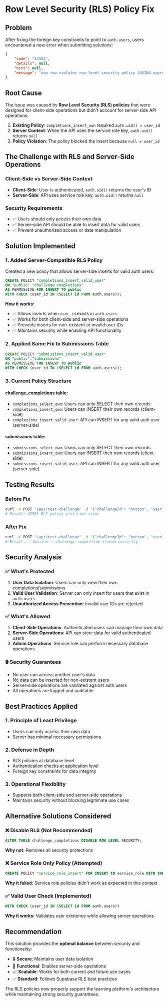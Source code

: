 # Row Level Security (RLS) Policy Fix

## Problem
After fixing the foreign key constraints to point to `auth.users`, users encountered a new error when submitting solutions:

```json
{
    "code": "42501",
    "details": null,
    "hint": null,
    "message": "new row violates row-level security policy (USING expression) for table \"challenge_completions\""
}
```

## Root Cause
The issue was caused by **Row Level Security (RLS) policies** that were designed for client-side operations but didn't account for server-side API operations:

1. **Existing Policy**: `completions_insert_own` required `auth.uid() = user_id`
2. **Server Context**: When the API uses the service role key, `auth.uid()` returns `null`
3. **Policy Violation**: The policy blocked the insert because `null ≠ user_id`

## The Challenge with RLS and Server-Side Operations

### Client-Side vs Server-Side Context
- **Client-Side**: User is authenticated, `auth.uid()` returns the user's ID
- **Server-Side**: API uses service role key, `auth.uid()` returns `null`

### Security Requirements
- ✅ Users should only access their own data
- ✅ Server-side API should be able to insert data for valid users
- ✅ Prevent unauthorized access or data manipulation

## Solution Implemented

### 1. **Added Server-Compatible RLS Policy**

Created a new policy that allows server-side inserts for valid auth users:

```sql
CREATE POLICY "completions_insert_valid_user" 
ON "public"."challenge_completions" 
AS PERMISSIVE FOR INSERT TO public 
WITH CHECK (user_id IN (SELECT id FROM auth.users));
```

**How it works:**
- ✅ Allows inserts when `user_id` exists in `auth.users`
- ✅ Works for both client-side and server-side operations
- ✅ Prevents inserts for non-existent or invalid user IDs
- ✅ Maintains security while enabling API functionality

### 2. **Applied Same Fix to Submissions Table**

```sql
CREATE POLICY "submissions_insert_valid_user" 
ON "public"."submissions" 
AS PERMISSIVE FOR INSERT TO public 
WITH CHECK (user_id IN (SELECT id FROM auth.users));
```

### 3. **Current Policy Structure**

#### challenge_completions table:
- `completions_select_own`: Users can only SELECT their own records
- `completions_insert_own`: Users can INSERT their own records (client-side)
- `completions_insert_valid_user`: API can INSERT for any valid auth user (server-side)

#### submissions table:
- `submissions_select_own`: Users can only SELECT their own records
- `submissions_insert_own`: Users can INSERT their own records (client-side)
- `submissions_insert_valid_user`: API can INSERT for any valid auth user (server-side)

## Testing Results

### Before Fix
```bash
curl -X POST "/api/test-challenge" -d '{"challengeId": "button", "userId": "...", "code": "..."}'
# Result: 42501 RLS policy violation error
```

### After Fix
```bash
curl -X POST "/api/test-challenge" -d '{"challengeId": "button", "userId": "...", "code": "..."}'
# Result: ✅ Success - challenge completion stored correctly
```

## Security Analysis

### ✅ **What's Protected**
1. **User Data Isolation**: Users can only view their own completions/submissions
2. **Valid User Validation**: Server can only insert for users that exist in `auth.users`
3. **Unauthorized Access Prevention**: Invalid user IDs are rejected

### ✅ **What's Allowed**
1. **Client-Side Operations**: Authenticated users can manage their own data
2. **Server-Side Operations**: API can store data for valid authenticated users
3. **Admin Operations**: Service role can perform necessary database operations

### 🔒 **Security Guarantees**
- No user can access another user's data
- No data can be inserted for non-existent users
- Server-side operations are validated against auth.users
- All operations are logged and auditable

## Best Practices Applied

### 1. **Principle of Least Privilege**
- Users can only access their own data
- Server has minimal necessary permissions

### 2. **Defense in Depth**
- RLS policies at database level
- Authentication checks at application level
- Foreign key constraints for data integrity

### 3. **Operational Flexibility**
- Supports both client-side and server-side operations
- Maintains security without blocking legitimate use cases

## Alternative Solutions Considered

### ❌ **Disable RLS** (Not Recommended)
```sql
ALTER TABLE challenge_completions DISABLE ROW LEVEL SECURITY;
```
**Why not:** Removes all security protections

### ❌ **Service Role Only Policy** (Attempted)
```sql
CREATE POLICY "service_role_insert" FOR INSERT TO service_role WITH CHECK (true);
```
**Why it failed:** Service role policies didn't work as expected in this context

### ✅ **Valid User Check** (Implemented)
```sql
WITH CHECK (user_id IN (SELECT id FROM auth.users))
```
**Why it works:** Validates user existence while allowing server operations

## Recommendation

This solution provides the **optimal balance** between security and functionality:
- 🔒 **Secure**: Maintains user data isolation
- 🚀 **Functional**: Enables server-side operations
- 📈 **Scalable**: Works for both current and future use cases
- ✅ **Standard**: Follows Supabase RLS best practices

The RLS policies now properly support the learning platform's architecture while maintaining strong security guarantees.
